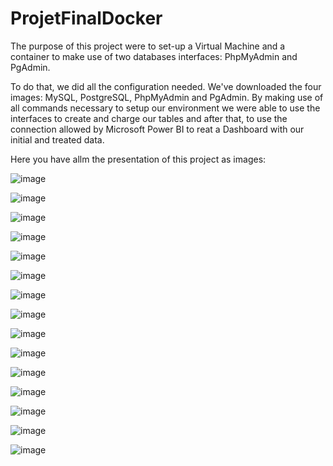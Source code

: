 # ProjetFinalDocker

The purpose of this project were to set-up a Virtual Machine and a container to make use of two databases interfaces: PhpMyAdmin and PgAdmin.

To do that, we did all the configuration needed. We've downloaded the four images: MySQL, PostgreSQL, PhpMyAdmin and PgAdmin. By making use of all commands necessary to setup our environment we were able to use the interfaces to create and charge our tables and after that, to use the connection allowed by Microsoft Power BI to reat a Dashboard with our initial and treated data.

Here you have allm the presentation of this project as images:

![image](https://user-images.githubusercontent.com/71143254/155786208-41335dbc-c97c-437d-ab84-4f11fd5fd37f.png)

![image](https://user-images.githubusercontent.com/71143254/155786335-2cf3690f-1243-4211-a9db-756de4be0654.png)

![image](https://user-images.githubusercontent.com/71143254/155786345-1518eba8-efb7-4d77-af91-bf65c7b97f9f.png)

![image](https://user-images.githubusercontent.com/71143254/155786359-8561a88e-8514-4907-93b0-4b54d3871c5c.png)

![image](https://user-images.githubusercontent.com/71143254/155786373-2fc8d137-84b8-41c7-b5cf-6690fdc39fb4.png)

![image](https://user-images.githubusercontent.com/71143254/155786387-146020c0-fb06-4117-8f7b-ccf0346eca3f.png)

![image](https://user-images.githubusercontent.com/71143254/155786393-dcb97239-a59a-42d4-8516-647dbb9701a2.png)

![image](https://user-images.githubusercontent.com/71143254/155786401-be6ca772-e6e0-4b9f-ad08-04787a940eb3.png)

![image](https://user-images.githubusercontent.com/71143254/155786427-339162d6-636e-4b24-857f-d9bdc0446c63.png)

![image](https://user-images.githubusercontent.com/71143254/155786440-402458a2-8995-44bc-ad65-c0abd811acba.png)

![image](https://user-images.githubusercontent.com/71143254/155786449-89cb0a55-047c-45f9-9583-8d5846954a14.png)

![image](https://user-images.githubusercontent.com/71143254/155786458-b59366f4-b1cd-43d1-b955-633122d843f7.png)

![image](https://user-images.githubusercontent.com/71143254/155786478-3609ab38-5081-486e-954e-103dce69764a.png)

![image](https://user-images.githubusercontent.com/71143254/155786499-27723b3a-259d-474f-919a-4500028ea2a7.png)

![image](https://user-images.githubusercontent.com/71143254/155786512-4770e099-9fe3-4e21-9c47-e7c5c8bb23b3.png)






